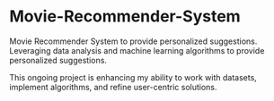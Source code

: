 # Movie-Recommender-System
Movie Recommender System to provide personalized suggestions. 
Leveraging data analysis and machine learning algorithms to provide personalized suggestions.

This ongoing project is enhancing my ability to work with datasets, implement algorithms, and refine user-centric solutions.
